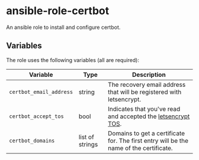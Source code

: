 # ansible-role-certbot #

An ansible role to install and configure certbot.

## Variables ##

The role uses the following variables (all are required):

| Variable                | Type            | Description |
|-------------------------|-----------------|-------------|
| `certbot_email_address` | string          | The recovery email address that will be registered with letsencrypt. |
| `certbot_accept_tos`    | bool            | Indicates that you've read and accepted the [letsencrypt TOS](https://letsencrypt.org/documents/LE-SA-v1.2-November-15-2017.pdf). |
| `certbot_domains`       | list of strings | Domains to get a certificate for. The first entry will be the name of the certificate. |
